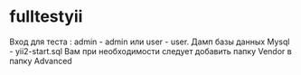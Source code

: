 # fulltestyii
Вход для теста :
admin - admin или user - user.
Дамп базы данных Mysql - yii2-start.sql
Вам при необходимости следует добавить папку Vendor в папку Advanced

